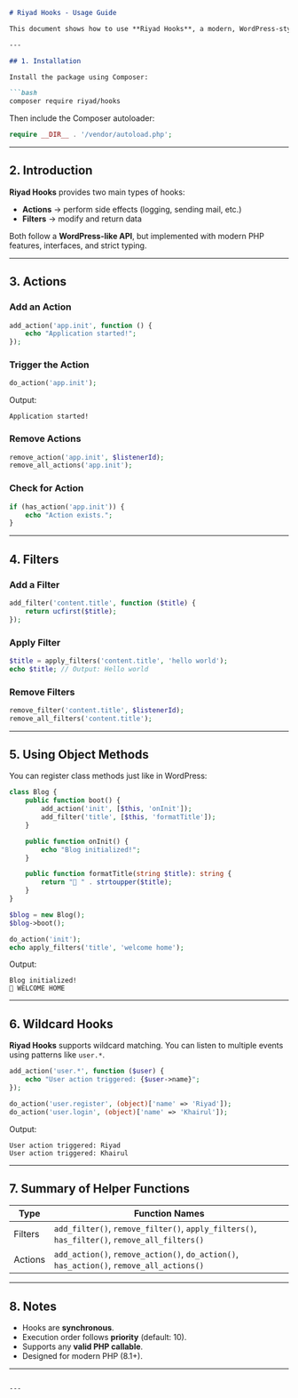 ````markdown
# Riyad Hooks - Usage Guide

This document shows how to use **Riyad Hooks**, a modern, WordPress-style Hook System built in pure PHP.

---

## 1. Installation

Install the package using Composer:

```bash
composer require riyad/hooks
````

Then include the Composer autoloader:

```php
require __DIR__ . '/vendor/autoload.php';
```

---

## 2. Introduction

**Riyad Hooks** provides two main types of hooks:

* **Actions** → perform side effects (logging, sending mail, etc.)
* **Filters** → modify and return data

Both follow a **WordPress-like API**, but implemented with modern PHP features, interfaces, and strict typing.

---

## 3. Actions

### Add an Action

```php
add_action('app.init', function () {
    echo "Application started!";
});
```

### Trigger the Action

```php
do_action('app.init');
```

Output:

```
Application started!
```

### Remove Actions

```php
remove_action('app.init', $listenerId);
remove_all_actions('app.init');
```

### Check for Action

```php
if (has_action('app.init')) {
    echo "Action exists.";
}
```

---

## 4. Filters

### Add a Filter

```php
add_filter('content.title', function ($title) {
    return ucfirst($title);
});
```

### Apply Filter

```php
$title = apply_filters('content.title', 'hello world');
echo $title; // Output: Hello world
```

### Remove Filters

```php
remove_filter('content.title', $listenerId);
remove_all_filters('content.title');
```

---

## 5. Using Object Methods

You can register class methods just like in WordPress:

```php
class Blog {
    public function boot() {
        add_action('init', [$this, 'onInit']);
        add_filter('title', [$this, 'formatTitle']);
    }

    public function onInit() {
        echo "Blog initialized!";
    }

    public function formatTitle(string $title): string {
        return "📖 " . strtoupper($title);
    }
}

$blog = new Blog();
$blog->boot();

do_action('init');
echo apply_filters('title', 'welcome home');
```

Output:

```
Blog initialized!
📖 WELCOME HOME
```

---

## 6. Wildcard Hooks

**Riyad Hooks** supports wildcard matching.
You can listen to multiple events using patterns like `user.*`.

```php
add_action('user.*', function ($user) {
    echo "User action triggered: {$user->name}";
});

do_action('user.register', (object)['name' => 'Riyad']);
do_action('user.login', (object)['name' => 'Khairul']);
```

Output:

```
User action triggered: Riyad
User action triggered: Khairul
```

---

## 7. Summary of Helper Functions

| Type    | Function Names                                                                               |
| ------- | -------------------------------------------------------------------------------------------- |
| Filters | `add_filter()`, `remove_filter()`, `apply_filters()`, `has_filter()`, `remove_all_filters()` |
| Actions | `add_action()`, `remove_action()`, `do_action()`, `has_action()`, `remove_all_actions()`     |

---

## 8. Notes

* Hooks are **synchronous**.
* Execution order follows **priority** (default: 10).
* Supports any **valid PHP callable**.
* Designed for modern PHP (8.1+).

---

````

---